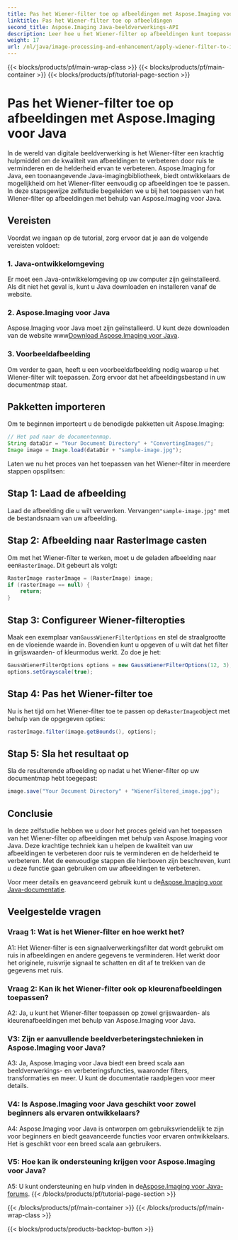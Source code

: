 ```yaml
---
title: Pas het Wiener-filter toe op afbeeldingen met Aspose.Imaging voor Java
linktitle: Pas het Wiener-filter toe op afbeeldingen
second_title: Aspose.Imaging Java-beeldverwerkings-API
description: Leer hoe u het Wiener-filter op afbeeldingen kunt toepassen met Aspose.Imaging voor Java, waardoor de beeldkwaliteit moeiteloos wordt verbeterd en ruis wordt verminderd.
weight: 17
url: /nl/java/image-processing-and-enhancement/apply-wiener-filter-to-images/
---
```


{{< blocks/products/pf/main-wrap-class >}}
{{< blocks/products/pf/main-container >}}
{{< blocks/products/pf/tutorial-page-section >}}

# Pas het Wiener-filter toe op afbeeldingen met Aspose.Imaging voor Java


In de wereld van digitale beeldverwerking is het Wiener-filter een krachtig hulpmiddel om de kwaliteit van afbeeldingen te verbeteren door ruis te verminderen en de helderheid ervan te verbeteren. Aspose.Imaging for Java, een toonaangevende Java-imagingbibliotheek, biedt ontwikkelaars de mogelijkheid om het Wiener-filter eenvoudig op afbeeldingen toe te passen. In deze stapsgewijze zelfstudie begeleiden we u bij het toepassen van het Wiener-filter op afbeeldingen met behulp van Aspose.Imaging voor Java.

## Vereisten

Voordat we ingaan op de tutorial, zorg ervoor dat je aan de volgende vereisten voldoet:

### 1. Java-ontwikkelomgeving

Er moet een Java-ontwikkelomgeving op uw computer zijn geïnstalleerd. Als dit niet het geval is, kunt u Java downloaden en installeren vanaf de website.

### 2. Aspose.Imaging voor Java

Aspose.Imaging voor Java moet zijn geïnstalleerd. U kunt deze downloaden van de website www[Download Aspose.Imaging voor Java](https://releases.aspose.com/imaging/java/).

### 3. Voorbeeldafbeelding

Om verder te gaan, heeft u een voorbeeldafbeelding nodig waarop u het Wiener-filter wilt toepassen. Zorg ervoor dat het afbeeldingsbestand in uw documentmap staat.

## Pakketten importeren

Om te beginnen importeert u de benodigde pakketten uit Aspose.Imaging:

```java
// Het pad naar de documentenmap.
String dataDir = "Your Document Directory" + "ConvertingImages/";
Image image = Image.load(dataDir + "sample-image.jpg");
```

Laten we nu het proces van het toepassen van het Wiener-filter in meerdere stappen opsplitsen:

## Stap 1: Laad de afbeelding

 Laad de afbeelding die u wilt verwerken. Vervangen`"sample-image.jpg"` met de bestandsnaam van uw afbeelding.

## Stap 2: Afbeelding naar RasterImage casten

 Om met het Wiener-filter te werken, moet u de geladen afbeelding naar een`RasterImage`. Dit gebeurt als volgt:

```java
RasterImage rasterImage = (RasterImage) image;
if (rasterImage == null) {
    return;
}
```

## Stap 3: Configureer Wiener-filteropties

 Maak een exemplaar van`GaussWienerFilterOptions` en stel de straalgrootte en de vloeiende waarde in. Bovendien kunt u opgeven of u wilt dat het filter in grijswaarden- of kleurmodus werkt. Zo doe je het:

```java
GaussWienerFilterOptions options = new GaussWienerFilterOptions(12, 3);
options.setGrayscale(true);
```

## Stap 4: Pas het Wiener-filter toe

 Nu is het tijd om het Wiener-filter toe te passen op de`RasterImage`object met behulp van de opgegeven opties:

```java
rasterImage.filter(image.getBounds(), options);
```

## Stap 5: Sla het resultaat op

Sla de resulterende afbeelding op nadat u het Wiener-filter op uw documentmap hebt toegepast:

```java
image.save("Your Document Directory" + "WienerFiltered_image.jpg");
```

## Conclusie

In deze zelfstudie hebben we u door het proces geleid van het toepassen van het Wiener-filter op afbeeldingen met behulp van Aspose.Imaging voor Java. Deze krachtige techniek kan u helpen de kwaliteit van uw afbeeldingen te verbeteren door ruis te verminderen en de helderheid te verbeteren. Met de eenvoudige stappen die hierboven zijn beschreven, kunt u deze functie gaan gebruiken om uw afbeeldingen te verbeteren.

 Voor meer details en geavanceerd gebruik kunt u de[Aspose.Imaging voor Java-documentatie](https://reference.aspose.com/imaging/java/).

## Veelgestelde vragen

### Vraag 1: Wat is het Wiener-filter en hoe werkt het?

A1: Het Wiener-filter is een signaalverwerkingsfilter dat wordt gebruikt om ruis in afbeeldingen en andere gegevens te verminderen. Het werkt door het originele, ruisvrije signaal te schatten en dit af te trekken van de gegevens met ruis.

### Vraag 2: Kan ik het Wiener-filter ook op kleurenafbeeldingen toepassen?

A2: Ja, u kunt het Wiener-filter toepassen op zowel grijswaarden- als kleurenafbeeldingen met behulp van Aspose.Imaging voor Java.

### V3: Zijn er aanvullende beeldverbeteringstechnieken in Aspose.Imaging voor Java?

A3: Ja, Aspose.Imaging voor Java biedt een breed scala aan beeldverwerkings- en verbeteringsfuncties, waaronder filters, transformaties en meer. U kunt de documentatie raadplegen voor meer details.

### V4: Is Aspose.Imaging voor Java geschikt voor zowel beginners als ervaren ontwikkelaars?

A4: Aspose.Imaging voor Java is ontworpen om gebruiksvriendelijk te zijn voor beginners en biedt geavanceerde functies voor ervaren ontwikkelaars. Het is geschikt voor een breed scala aan gebruikers.

### V5: Hoe kan ik ondersteuning krijgen voor Aspose.Imaging voor Java?

 A5: U kunt ondersteuning en hulp vinden in de[Aspose.Imaging voor Java-forums](https://forum.aspose.com/).
{{< /blocks/products/pf/tutorial-page-section >}}

{{< /blocks/products/pf/main-container >}}
{{< /blocks/products/pf/main-wrap-class >}}

{{< blocks/products/products-backtop-button >}}
